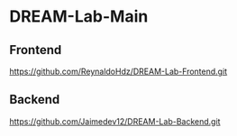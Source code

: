 # DREAM-Lab-Main

## Frontend

https://github.com/ReynaldoHdz/DREAM-Lab-Frontend.git

## Backend

https://github.com/Jaimedev12/DREAM-Lab-Backend.git
